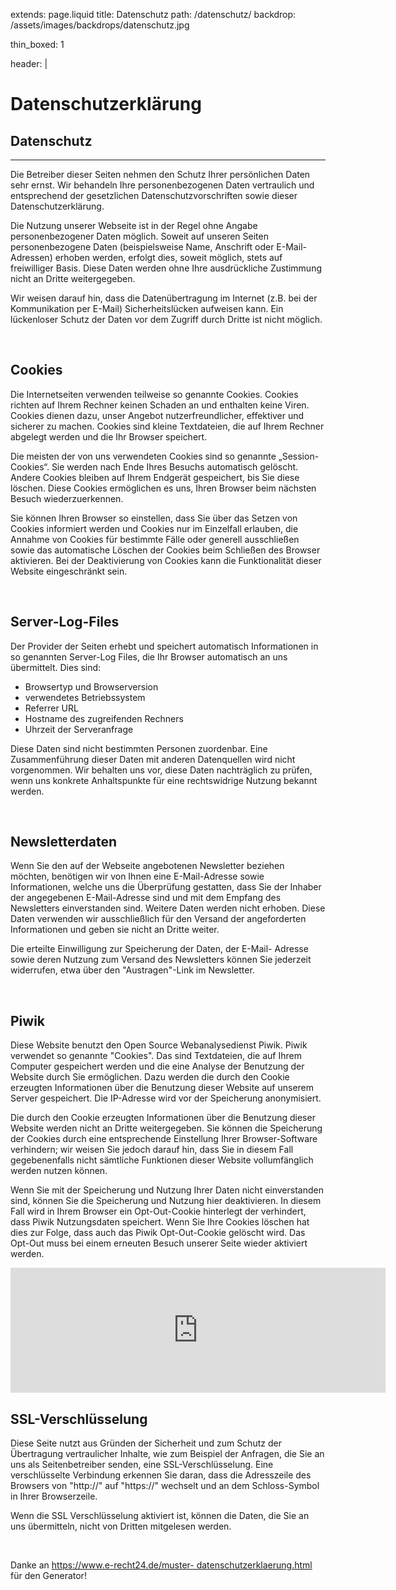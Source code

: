 extends: page.liquid
title: Datenschutz
path: /datenschutz/
backdrop: /assets/images/backdrops/datenschutz.jpg

thin_boxed: 1

header: |
    <h1>Datenschutzerkl&auml;rung</h1>
    <h2>Datenschutz</h2>

---


<p>Die Betreiber dieser Seiten nehmen
den Schutz Ihrer pers&ouml;nlichen Daten sehr ernst. Wir behandeln Ihre personenbezogenen Daten
vertraulich und entsprechend der gesetzlichen Datenschutzvorschriften sowie dieser
Datenschutzerkl&auml;rung.</p>

<p>Die Nutzung unserer Webseite ist in der Regel ohne Angabe
personenbezogener Daten m&ouml;glich. Soweit auf unseren Seiten personenbezogene Daten
(beispielsweise Name, Anschrift oder E-Mail-Adressen) erhoben werden, erfolgt dies, soweit
m&ouml;glich, stets auf freiwilliger Basis. Diese Daten werden ohne Ihre ausdr&uuml;ckliche Zustimmung
nicht an Dritte weitergegeben.</p>

<p>Wir weisen darauf hin, dass die Daten&uuml;bertragung im Internet
(z.B. bei der Kommunikation per E-Mail) Sicherheitsl&uuml;cken aufweisen kann. Ein l&uuml;ckenloser
Schutz der Daten vor dem Zugriff durch Dritte ist nicht m&ouml;glich.</p><p>&nbsp;</p>

<h2>
Cookies</h2>

<p>Die Internetseiten verwenden teilweise so genannte Cookies. Cookies richten auf Ihrem
Rechner keinen Schaden an und enthalten keine Viren. Cookies dienen dazu, unser Angebot
nutzerfreundlicher, effektiver und sicherer zu machen. Cookies sind kleine Textdateien, die auf Ihrem
Rechner abgelegt werden und die Ihr Browser speichert.</p>

<p>Die meisten der von uns verwendeten
Cookies sind so genannte „Session-Cookies“. Sie werden nach Ende Ihres Besuchs automatisch
gel&ouml;scht. Andere Cookies bleiben auf Ihrem Endger&auml;t gespeichert, bis Sie diese l&ouml;schen.
Diese Cookies erm&ouml;glichen es uns, Ihren Browser beim n&auml;chsten Besuch
wiederzuerkennen.</p>

<p>Sie k&ouml;nnen Ihren Browser so einstellen, dass Sie &uuml;ber das Setzen
von Cookies informiert werden und Cookies nur im Einzelfall erlauben, die Annahme von Cookies f&uuml;r
bestimmte F&auml;lle oder generell ausschlie&szlig;en sowie das automatische L&ouml;schen der
Cookies beim Schlie&szlig;en des Browser aktivieren. Bei der Deaktivierung von Cookies kann die
Funktionalit&auml;t dieser Website eingeschr&auml;nkt sein.</p><p>&nbsp;</p>

<h2>Server-Log-Files</h2>

<p>Der Provider der Seiten erhebt und speichert automatisch Informationen in so genannten
Server-Log Files, die Ihr Browser automatisch an uns &uuml;bermittelt. Dies sind:</p>

<ul>

<li>Browsertyp und Browserversion</li>

<li>verwendetes Betriebssystem</li>

<li>Referrer URL</li>

<li>
Hostname des zugreifenden Rechners</li>

<li>Uhrzeit der Serveranfrage</li>

</ul>

<p>Diese Daten sind
nicht bestimmten Personen zuordenbar. Eine Zusammenf&uuml;hrung dieser Daten mit anderen
Datenquellen wird nicht vorgenommen. Wir behalten uns vor, diese Daten nachtr&auml;glich zu
pr&uuml;fen, wenn uns konkrete Anhaltspunkte f&uuml;r eine rechtswidrige Nutzung bekannt werden.</p>
<p>&nbsp;</p>

<h2>Newsletterdaten</h2>

<p>Wenn Sie den auf der Webseite angebotenen Newsletter
beziehen m&ouml;chten, ben&ouml;tigen wir von Ihnen eine E-Mail-Adresse sowie Informationen, welche
uns die &Uuml;berpr&uuml;fung gestatten, dass Sie der Inhaber der angegebenen E-Mail-Adresse sind
und mit dem Empfang des Newsletters einverstanden sind. Weitere Daten werden nicht erhoben. Diese
Daten verwenden wir ausschlie&szlig;lich f&uuml;r den Versand der angeforderten Informationen und
geben sie nicht an Dritte weiter.</p>

<p>Die erteilte Einwilligung zur Speicherung der Daten, der E-Mail-
Adresse sowie deren Nutzung zum Versand des Newsletters k&ouml;nnen Sie jederzeit widerrufen, etwa
&uuml;ber den "Austragen"-Link im Newsletter.</p><p>&nbsp;</p>

<h2>Piwik</h2>

<p>Diese Website
benutzt den Open Source Webanalysedienst Piwik. Piwik verwendet so genannte "Cookies". Das sind
Textdateien, die auf Ihrem Computer gespeichert werden und die eine Analyse der Benutzung der
Website durch Sie erm&ouml;glichen. Dazu werden die durch den Cookie erzeugten Informationen
&uuml;ber die Benutzung dieser Website auf unserem Server gespeichert. Die IP-Adresse wird vor der
Speicherung anonymisiert.</p>

<p>Die durch den Cookie erzeugten Informationen &uuml;ber die
Benutzung dieser Website werden nicht an Dritte weitergegeben. Sie k&ouml;nnen die Speicherung der
Cookies durch eine entsprechende Einstellung Ihrer Browser-Software verhindern; wir weisen Sie jedoch
darauf hin, dass Sie in diesem Fall gegebenenfalls nicht s&auml;mtliche Funktionen dieser Website
vollumf&auml;nglich werden nutzen k&ouml;nnen.</p>

<p>Wenn Sie mit der Speicherung und Nutzung
Ihrer Daten nicht einverstanden sind, k&ouml;nnen Sie die Speicherung und Nutzung hier deaktivieren. In
diesem Fall wird in Ihrem Browser ein Opt-Out-Cookie hinterlegt der verhindert, dass Piwik Nutzungsdaten
speichert. Wenn Sie Ihre Cookies l&ouml;schen hat dies zur Folge, dass auch das Piwik Opt-Out-Cookie
gel&ouml;scht wird. Das Opt-Out muss bei einem erneuten Besuch unserer Seite wieder aktiviert
werden.</p>

<p>
<iframe style="border: 0; height: 200px; width: 600px;" src="https://analytics.bmdt-bund.de/index.php?module=CoreAdminHome&action=optOut&language=de"></iframe>
</p>

<h2>SSL-Verschl&uuml;sselung</h2>

<p>Diese Seite nutzt aus
Gr&uuml;nden der Sicherheit und zum Schutz der &Uuml;bertragung vertraulicher Inhalte, wie zum
Beispiel der Anfragen, die Sie an uns als Seitenbetreiber senden, eine SSL-Verschl&uuml;sselung. Eine
verschl&uuml;sselte Verbindung erkennen Sie daran, dass die Adresszeile des Browsers von
&quot;http://&quot; auf &quot;https://&quot; wechselt und an dem Schloss-Symbol in Ihrer
Browserzeile.</p>

<p>Wenn die SSL Verschl&uuml;sselung aktiviert ist, k&ouml;nnen die Daten, die Sie
an uns &uuml;bermitteln, nicht von Dritten mitgelesen werden.</p><p>&nbsp;</p>

<p>Danke an <a
href="https://www.e-recht24.de/muster-datenschutzerklaerung.html">https://www.e-recht24.de/muster-
datenschutzerklaerung.html</a> für den Generator!</p>
